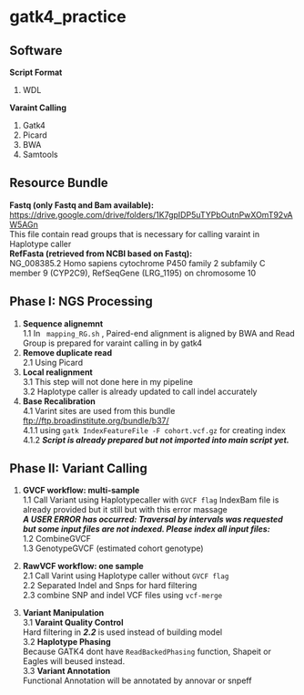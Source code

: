# gatk4_practice

## Software

**Script Format**
1. WDL <br>

**Varaint Calling** 
1. Gatk4
2. Picard
3. BWA
4. Samtools

## Resource Bundle 
  **Fastq (only Fastq and Bam available):** <br> 
  https://drive.google.com/drive/folders/1K7gpIDP5uTYPbOutnPwXOmT92vAW5AGn  <br>
  This file contain read groups that is necessary for calling varaint in Haplotype caller <br> 
  **RefFasta (retrieved from NCBI based on Fastq):** <br>
  NG_008385.2 Homo sapiens cytochrome P450 family 2 subfamily C member 9 (CYP2C9), RefSeqGene (LRG_1195) on chromosome 10
  
## Phase I: NGS Processing 
  1. **Sequence alignemnt** <br>
     1.1 In ` mapping_RG.sh` , Paired-end alignment is aligned by BWA and Read Group is prepared for varaint calling in by gatk4 
  2. **Remove duplicate read** <br>
    2.1 Using Picard 
  3. **Local realignment** <br> 
    3.1 This step will not done here in my pipeline <br>
    3.2 Haplotype caller is already updated to call indel accurately
  4. **Base Recalibration** <br>
    4.1 Varint sites are used from this bundle ftp://ftp.broadinstitute.org/bundle/b37/ <br>
       4.1.1 using `gatk IndexFeatureFile -F cohort.vcf.gz` for creating index <br>
       4.1.2 ***Script is already prepared but not imported into main script yet.*** <br>
  
    
## Phase II: Variant Calling 

  1. **GVCF workflow: multi-sample** <br>
     1.1 Call Variant using Haplotypecaller with `GVCF flag`
         IndexBam file is already provided but it still but with this error massage <br>
         ***A USER ERROR has occurred: Traversal by intervals was requested but some input files are not indexed. Please index all input files:*** <br>
     1.2 CombineGVCF <br> 
     1.3 GenotypeGVCF (estimated cohort genotype)
  2. **RawVCF workflow: one sample** <br>
     2.1 Call Varint using Haplotype caller without `GVCF flag` <br>
     2.2 Separated Indel and Snps for hard filtering <br>
     2.3 combine SNP and indel VCF files using `vcf-merge`
    
  3. **Variant Manipulation** <br>
    3.1 **Varaint Quality Control** <br>
    Hard filtering in ***2.2*** is used instead of building model <br>
    3.2 **Haplotype Phasing** <br>
    Because GATK4 dont have `ReadBackedPhasing` function, Shapeit or Eagles will beused instead. <br>
    3.3 **Variant Annotation** <br>
    Functional Annotation will be annotated by annovar or snpeff
